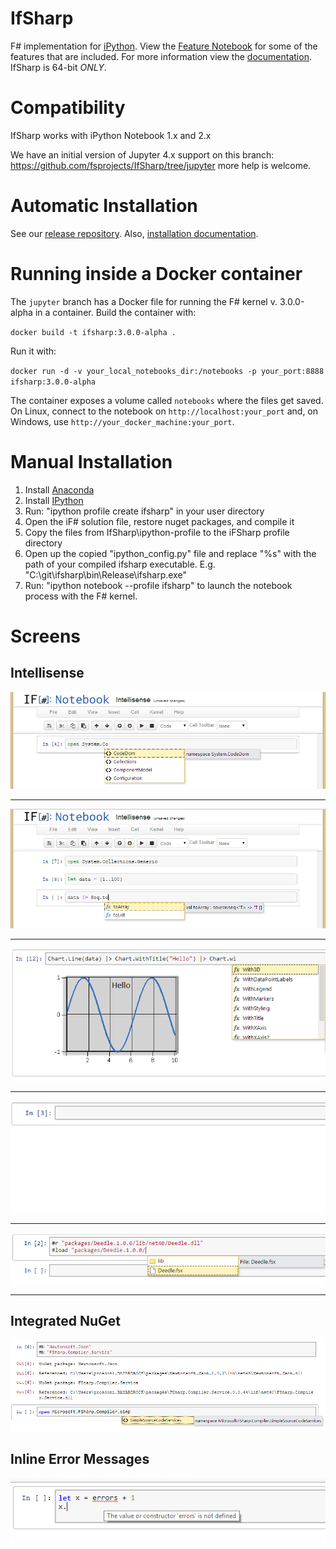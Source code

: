 # IfSharp
F# implementation for [iPython](http://ipython.org). View the [Feature Notebook](http://nbviewer.ipython.org/github/fsprojects/IfSharp/blob/master/Feature%20Notebook.ipynb) for some of the features that are included.
For more information view the [documentation](http://fsprojects.github.io/IfSharp/). IfSharp is 64-bit *ONLY*.

# Compatibility
IfSharp works with iPython Notebook 1.x and 2.x 

We have an initial version of Jupyter 4.x support on this branch: https://github.com/fsprojects/IfSharp/tree/jupyter more help is welcome.

# Automatic Installation
See our [release repository](https://github.com/fsprojects/IfSharp/releases). Also, [installation documentation](http://fsprojects.github.io/IfSharp/installation.html).

# Running inside a Docker container
The `jupyter` branch has a Docker file for running the F# kernel v. 3.0.0-alpha in a container.
Build the container with: 

`docker build -t ifsharp:3.0.0-alpha .`

Run it with:

`docker run -d -v your_local_notebooks_dir:/notebooks -p your_port:8888 ifsharp:3.0.0-alpha`

The container exposes a volume called `notebooks` where the files get saved. On Linux, connect to the notebook on `http://localhost:your_port` and, on Windows, use `http://your_docker_machine:your_port`.

# Manual Installation
1. Install [Anaconda](http://continuum.io/downloads)
2. Install [IPython](http://ipython.org/install.html)
3. Run: "ipython profile create ifsharp" in your user directory
4. Open the iF# solution file, restore nuget packages, and compile it
5. Copy the files from IfSharp\ipython-profile to the iFSharp profile directory
6. Open up the copied "ipython_config.py" file and replace "%s" with the path of your compiled ifsharp executable. E.g. "C:\\git\\ifsharp\\bin\\Release\\ifsharp.exe" 
7. Run: "ipython notebook --profile ifsharp" to launch the notebook process with the F# kernel.

# Screens
## Intellisense
![Intellisense Example #1](/docs/files/img/intellisense-1.png?raw=true "Intellisense Example #1")
***

![Intellisense Example #2](docs/files/img/intellisense-2.png?raw=true "Intellisense Example #2")
***

![Intellisense Example #3 With Chart](docs/files/img/intellisense-3.png?raw=true "Intellisense Example #3 With Chart")
***

![Intellisense Example #4 #r Directive](docs/files/img/intellisense-reference.gif?raw=true "Intellisense Example #3 #r Directive")
***

![Intellisense Example #5 #load Directive](docs/files/img/intellisense-5.png?raw=true "Intellisense Example #load Directive")
***

## Integrated NuGet
![NuGet Example](docs/files/img/NuGet-1.png?raw=true "NuGet example")

## Inline Error Messages
![Inline Error Message](docs/files/img/errors-1.png?raw=true "Inline error message")
